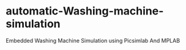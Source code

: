 # automatic-Washing-machine-simulation
Embedded Washing Machine Simulation using Picsimlab And MPLAB
